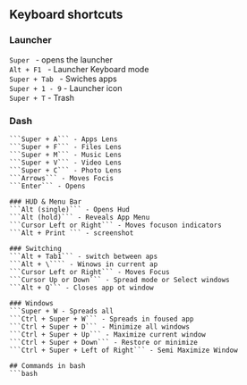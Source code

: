 
## Keyboard shortcuts

### Launcher  
```Super ``` - opens the launcher  
```Alt + F1 ``` - Launcher Keyboard mode  
```Super + Tab ``` - Swiches apps  
```Super + 1 - 9``` - Launcher icon  
```Super + T``` - Trash  

### Dash  
```Super - Home    
```Super + A``` - Apps Lens    
```Super + F``` - Files Lens   
```Super + M``` - Music Lens    
```Super + V``` - Video Lens    
```Super + C``` - Photo Lens    
```Arrows``` - Moves Focis    
```Enter``` - Opens     

### HUD & Menu Bar  
```Alt (single)``` - Opens Hud  
```Alt (hold)``` - Reveals App Menu  
```Cursor Left or Right``` - Moves focuson indicators  
```Alt + Print ``` - screenshot  

### Switching  
```Alt + Tab1``` - switch between aps  
```Alt + \```` - Winows in current ap  
```Cursor Left or Right``` - Moves Focus     
```Cursor Up or Down``` - Spread mode or Select windows   
```Alt + Q``` - Closes app ot window  

### Windows   
```Super + W - Spreads all     
```Ctrl + Super + W``` - Spreads in foused app     
```Ctrl + Super + D``` - Minimize all windows     
```Ctrl + Super + Up``` - Maximize current window     
```Ctrl + Super + Down``` - Restore or minimize   
```Ctrl + Super + Left of Right``` - Semi Maximize Window     

## Commands in bash  
```bash  

```
